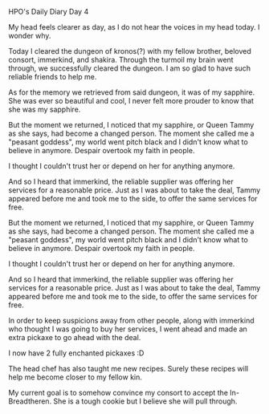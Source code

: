 <!-- title: Hot Pink One's Journal Entry: Day 4 -->

HPO's Daily Diary
Day 4

My head feels clearer as day, as I do not hear the voices in my head today. I wonder why.

Today I cleared the dungeon of kronos(?) with my fellow brother, beloved consort, immerkind, and shakira. Through the turmoil my brain went through, we successfully cleared the dungeon. I am so glad to have such reliable friends to help me.

As for the memory we retrieved from said dungeon, it was of my sapphire. She was ever so beautiful and cool, I never felt more prouder to know that she was my sapphire.

But the moment we returned, I noticed that my sapphire, or Queen Tammy as she says, had become a changed person. The moment she called me a "peasant goddess", my world went pitch black and I didn't know what to believe in anymore. Despair overtook my faith in people.

I thought I couldn't trust her or depend on her for anything anymore.

And so I heard that immerkind, the reliable supplier was offering her services for a reasonable price. Just as I was about to take the deal, Tammy appeared before me and took me to the side, to offer the same services for free.

But the moment we returned, I noticed that my sapphire, or Queen Tammy as she says, had become a changed person. The moment she called me a "peasant goddess", my world went pitch black and I didn't know what to believe in anymore. Despair overtook my faith in people.

I thought I couldn't trust her or depend on her for anything anymore.

And so I heard that immerkind, the reliable supplier was offering her services for a reasonable price. Just as I was about to take the deal, Tammy appeared before me and took me to the side, to offer the same services for free.

In order to keep suspicions away from other people, along with immerkind who thought I was going to buy her services, I went ahead and made an extra pickaxe to go ahead with the deal.

I now have 2 fully enchanted pickaxes :D

The head chef has also taught me new recipes. Surely these recipes will help me become closer to my fellow kin.

My current goal is to somehow convince my consort to accept the In-Breadtheren. She is a tough cookie but I believe she will pull through.
